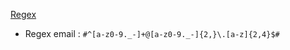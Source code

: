 [Regex](https://openclassrooms.com/en/courses/918836-concevez-votre-site-web-avec-php-et-mysql/918834-memento-des-expressions-regulieres)

- Regex email : `#^[a-z0-9._-]+@[a-z0-9._-]{2,}\.[a-z]{2,4}$#`
